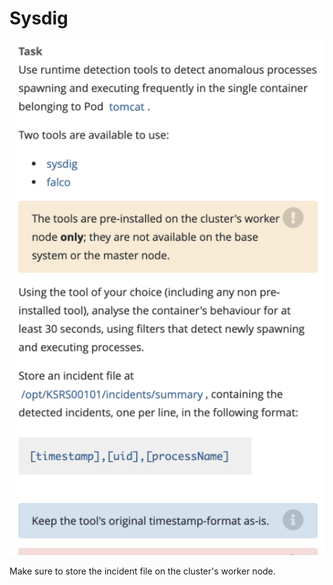 # Sysdig

![14](../images/14.png)

Make sure to store the incident file on the cluster's worker node.


